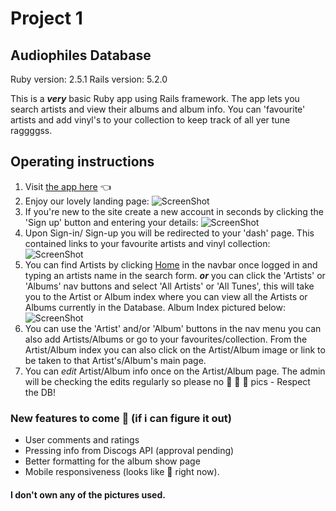 # Project 1
## Audiophiles Database

Ruby version: 2.5.1
Rails version: 5.2.0

This is a ***very*** basic Ruby app using Rails framework. The app lets you search artists and view their albums and album info. You can 'favourite' artists and add vinyl's to your collection to keep track of all yer tune raggggss.

## Operating instructions
1. Visit <a href="https://audiophiles.herokuapp.com/">the app here</a> :point_left:
2. Enjoy our lovely landing page:
![ScreenShot](https://res.cloudinary.com/ellijayne/image/upload/v1532047585/landing_page.png)
3. If you're new to the site create a new account in seconds by clicking the 'Sign up' button and entering your details:
![ScreenShot](https://res.cloudinary.com/ellijayne/image/upload/v1532047533/signup.png)
3. Upon Sign-in/ Sign-up you will be redirected to your 'dash' page. This contained links to your favourite artists and vinyl collection:
![ScreenShot](https://res.cloudinary.com/ellijayne/image/upload/v1532047527/dash.png)
4. You can find Artists by clicking <a href="https://enigmatic-savannah-13785.herokuapp.com/">Home</a> in the navbar once logged in and typing an artists name in the search form. ***or*** you can click the 'Artists' or 'Albums' nav buttons and select 'All Artists' or 'All Tunes', this will take you to the Artist or Album index where you can view all the Artists or Albums currently in the Database. Album Index pictured below:
![ScreenShot](https://res.cloudinary.com/ellijayne/image/upload/v1532047520/artist_index.png)
5. You can use the 'Artist' and/or 'Album' buttons in the nav menu you can also add Artists/Albums or go to your favourites/collection. From the Artist/Album index you can also click on the Artist/Album image or link to be taken to that Artist's/Album's main page.
5. You can *edit* Artist/Album info once on the Artist/Album page. The admin will be checking the edits regularly so please no :eggplant: :eggplant: :eggplant: pics - Respect the DB!

### New features to come :pray: (if i can figure it out)

- User comments and ratings
- Pressing info from Discogs API (approval pending)
- Better formatting for the album show page
- Mobile responsiveness (looks like :poop: right now).

#### I don't own any of the pictures used.

